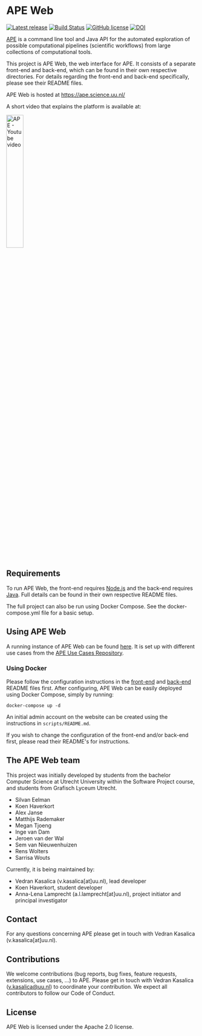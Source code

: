# APE Web

[![Latest release](https://img.shields.io/github/release/sanctuuary/APE-Web.svg)](https://github.com/sanctuuary/APE-Web/releases/latest)
[![Build Status](https://www.travis-ci.com/sanctuuary/APE-Web.svg?branch=master)](https://www.travis-ci.com/sanctuuary/APE-Web)
[![GitHub license](https://img.shields.io/github/license/sanctuuary/APE-Web)](https://github.com/sanctuuary/APE-Web/blob/master/LICENSE)
[![DOI](https://zenodo.org/badge/360515462.svg)](https://zenodo.org/badge/latestdoi/360515462)

[APE](https://github.com/sanctuuary/APE) is a command line tool and Java API for the automated exploration of possible computational pipelines (scientific workflows) from large collections of computational tools.

This project is APE Web, the web interface for APE.
It consists of a separate front-end and back-end, which can be found in their own respective directories.
For details regarding the front-end and back-end specifically, please see their README files.

APE Web is hosted at https://ape.science.uu.nl/ 

A short video that explains the platform is available at:
<div align="left">
  <a href="https://www.youtube.com/watch?v=_dLJeBs5iUU" target="_blank"><img src="https://user-images.githubusercontent.com/11068408/123432265-7c45ee80-d5ca-11eb-886d-06309e8ecdb8.png" alt="APE - Youtube video" width=30%></a>
</div>

## Requirements

To run APE Web, the front-end requires [Node.js](https://nodejs.org) and the back-end requires [Java](https://www.oracle.com/java/technologies/javase-downloads.html#JDK11).
Full details can be found in their own respective README files.

The full project can also be run using Docker Compose.
See the docker-compose.yml file for a basic setup.

## Using APE Web

A running instance of APE Web can be found [here](https://ape.science.uu.nl).
It is set up with different use cases from the [APE Use Cases Repository](https://github.com/sanctuuary/APE_UseCases).

### Using Docker

Please follow the configuration instructions in the [front-end](https://github.com/sanctuuary/APE-Web/blob/master/front-end/README.md)
and [back-end](https://github.com/sanctuuary/APE-Web/blob/master/back-end/README.md) README files first.
After configuring, APE Web can be easily deployed using Docker Compose, simply by running:
```shell
docker-compose up -d
```
An initial admin account on the website can be created using the instructions in `scripts/README.md`.

If you wish to change the configuration of the front-end and/or back-end first, please read their README's for instructions.

## The APE Web team

This project was initially developed by students from the bachelor Computer Science at Utrecht University within the Software Project course, and students from Grafisch Lyceum Utrecht.
* Silvan Eelman
* Koen Haverkort
* Alex Janse
* Matthijs Rademaker
* Megan Tjoeng
* Inge van Dam
* Jeroen van der Wal
* Sem van Nieuwenhuizen
* Rens Wolters
* Sarrisa Wouts

Currently, it is being maintained by:
* Vedran Kasalica (v.kasalica[at]uu.nl), lead developer
* Koen Haverkort, student developer
* Anna-Lena Lamprecht (a.l.lamprecht[at]uu.nl), project initiator and principal investigator

## Contact

For any questions concerning APE please get in touch with Vedran Kasalica (v.kasalica[at]uu.nl).

## Contributions

We welcome contributions (bug reports, bug fixes, feature requests, extensions, use cases, ...) to APE.
Please get in touch with Vedran Kasalica (v.kasalica@uu.nl) to coordinate your contribution.
We expect all contributors to follow our Code of Conduct.

## License

APE Web is licensed under the Apache 2.0 license.
